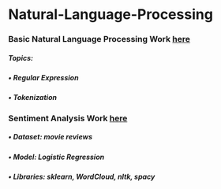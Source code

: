 # Natural-Language-Processing

### Basic Natural Language Processing Work [here](https://github.com/Muhammad-Usama-07/Natural-Language-Processing/tree/main/NLP_Basics)
##### Topics:
##### • Regular Expression
##### • Tokenization
### Sentiment Analysis Work [here](https://github.com/Muhammad-Usama-07/Natural-Language-Processing/tree/main/Sentiment_Analysis)
##### • **Dataset:** movie reviews
##### • **Model:** Logistic Regression
##### • **Libraries:** sklearn, WordCloud, nltk, spacy
